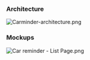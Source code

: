 ### Architecture ###
![Carminder-architecture.png](https://bitbucket-assetroot.s3.amazonaws.com/repository/AE65GM/1799968382-Carminder-architecture.png?Signature=%2F7w8FW0LzKcX3y%2Bj97fMzJje76c%3D&Expires=1430944575&AWSAccessKeyId=0EMWEFSGA12Z1HF1TZ82)

### Mockups ###
![Car reminder - List Page.png](https://bitbucket-assetroot.s3.amazonaws.com/repository/AE65GM/3174727834-Car%20reminder%20-%20List%20Page.png?Signature=B%2BGAntGajdd25HBK1z7oV5DYZOw%3D&Expires=1430944609&AWSAccessKeyId=0EMWEFSGA12Z1HF1TZ82)
